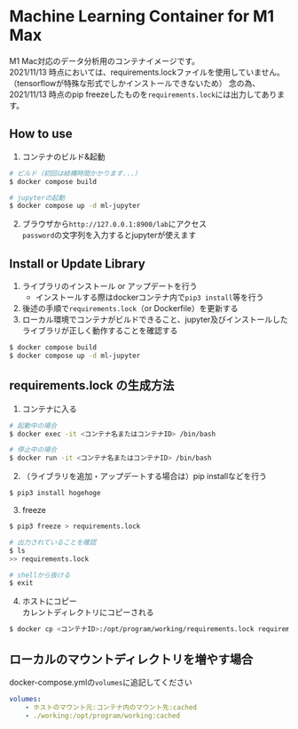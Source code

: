 # Machine Learning Container for M1 Max

M1 Mac対応のデータ分析用のコンテナイメージです。  
2021/11/13 時点においては、requirements.lockファイルを使用していません。  
（tensorflowが特殊な形式でしかインストールできないため）
念の為、2021/11/13 時点のpip freezeしたものを`requirements.lock`には出力してあります。

## How to use

1. コンテナのビルド&起動  
```sh
# ビルド（初回は結構時間かかります...）
$ docker compose build

# jupyterの起動
$ docker compose up -d ml-jupyter
```

2. ブラウザから`http://127.0.0.1:8900/lab`にアクセス  
`password`の文字列を入力するとjupyterが使えます

## Install or Update Library

1. ライブラリのインストール or アップデートを行う  
    - インストールする際はdockerコンテナ内で`pip3 install`等を行う
2. 後述の手順で`requirements.lock`（or Dockerfile）を更新する  
3. ローカル環境でコンテナがビルドできること、jupyter及びインストールしたライブラリが正しく動作することを確認する  
```sh
$ docker compose build
$ docker compose up -d ml-jupyter
```

## requirements.lock の生成方法

1. コンテナに入る  
```sh
# 起動中の場合
$ docker exec -it <コンテナ名またはコンテナID> /bin/bash

# 停止中の場合
$ docker run -it <コンテナ名またはコンテナID> /bin/bash
```

2. （ライブラリを追加・アップデートする場合は）pip installなどを行う  
```sh
$ pip3 install hogehoge
```

3. freeze  
```sh
$ pip3 freeze > requirements.lock

# 出力されていることを確認
$ ls
>> requirements.lock

# shellから抜ける
$ exit
```

4. ホストにコピー  
カレントディレクトリにコピーされる
```sh
$ docker cp <コンテナID>:/opt/program/working/requirements.lock requirements.lock
```

## ローカルのマウントディレクトリを増やす場合

docker-compose.ymlの`volumes`に追記してください
```yaml
volumes:
    - ホストのマウント元:コンテナ内のマウント先:cached
    - ./working:/opt/program/working:cached
```
